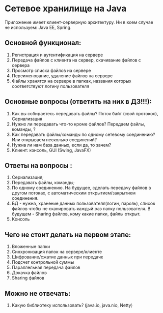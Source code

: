 # Сетевое хранилище на Java

Приложение имеет клиент-серверную архитектуру.
Ни в коем случае не используем: Java EE, Spring.

## Основной функционал:
1. Регистрация и аутентификация на сервере
2. Передача файлов с клиента на сервер, скачивание файлов с сервера
3. Просмотр списка файлов на сервере
4. Переименование, удаление файлов на сервере
5. Файлы хранятся на сервере в папках, названия которых
соответствуют логину пользователя

## Основные вопросы (ответить на них в ДЗ!!!):
1. Как вы собираетесь передавать файлы?
Поток байт (свой протокол), Сериализация
2. Нужно ли передавать что-то кроме файлов?
Передаем файлы, команды, ?
3. Как передавать файлы/команды по одному сетевому соединению? 
Или открываем несколько соединений?
4. Нужна ли нам база данных, если да, то зачем?
5. Клиент: консоль, GUI (Swing, JavaFX)
## Ответы на вопросы :
1. Сериализация;
2. Передавать файлы, команды;
3. По одному соединению. На будущее, сделать передачу файлов в другом потоках,
с автоматическим открытием/закрытием соединения.
4. БД - нужна, хранение данных пользователя(логин, пароль), список файлов чтобы не
сканировать каждый раз папку пользователя. В будущем - Sharing файлов, кому какие
папки, файлы открыт. 
5. Консоль


## Чего не стоит делать на первом этапе:
1. Вложенные папки
2. Синхронизация папок на сервере/клиенте
3. Шифрование/сжатие данных при передаче
4. Подсчет контрольной суммы
5. Параллельная передача файлов
6. Докачка файлов
7. Sharing файлов

## Можно не отвечать:
1. Какую библиотеку использовать? (java.io, java.nio, Netty)